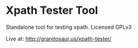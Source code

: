 # Xpath Tester Tool

Standalone tool for testing xpath. Licensed GPLv3

Live at: http://granitosaur.us/xpath-tester/

